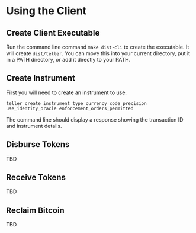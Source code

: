 
# Using the Client

## Create Client Executable

Run the command line command `make dist-cli` to create the executable. It will create `dist/teller`. You can move this into your current directory, put it in a PATH directory, or add it directly to your PATH.

## Create Instrument

First you will need to create an instrument to use.

`teller create instrument_type currency_code precision use_identity_oracle enforcement_orders_permitted`

The command line should display a response showing the transaction ID and instrument details.

## Disburse Tokens

TBD

## Receive Tokens

TBD

## Reclaim Bitcoin

TBD
